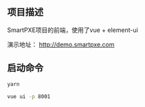 
## 项目描述
SmartPXE项目的前端，使用了vue + element-ui

演示地址： http://demo.smartpxe.com


## 启动命令

```bash
yarn

vue ui -p 8001

```